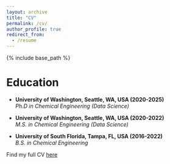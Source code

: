 ```yaml
---
layout: archive
title: "CV"
permalink: /cv/
author_profile: true
redirect_from:
  - /resume
---
```


{% include base_path %}


Education
======
* **University of Washington, Seattle, WA, USA (2020-2025)** \
_Ph.D in Chemical Engineering (Data Science)_  

* **University of Washington, Seattle, WA, USA (2020-2022)** \
_M.S. in Chemical Engineering (Data Science)_  

* **University of South Florida, Tampa, FL, USA (2016-2022)** \
_B.S. in Chemical Engineering_  


Find my full CV [here](http://huatc.github.io/files/CV_pdf.pdf)